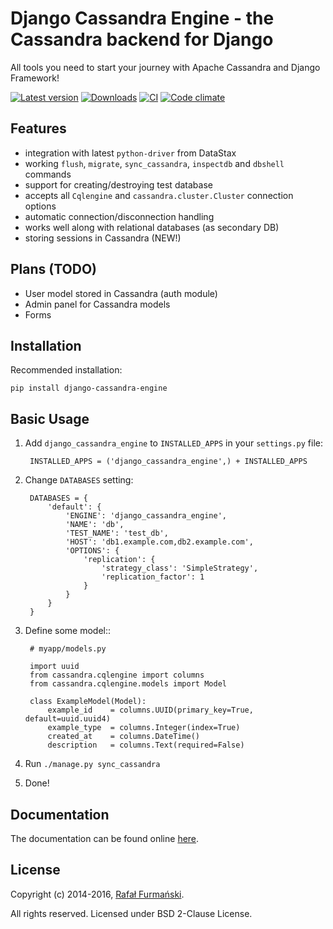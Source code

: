 
# Django Cassandra Engine - the Cassandra backend for Django #

All tools you need to start your journey with Apache Cassandra and Django Framework!

[![Latest version](https://img.shields.io/pypi/v/django-cassandra-engine.svg "Latest version")](https://pypi.python.org/pypi/django-cassandra-engine/)
[![Downloads](https://img.shields.io/pypi/dm/django-cassandra-engine.svg "Downloads")](https://pypi.python.org/pypi/django-cassandra-engine/)
[![CI](https://api.travis-ci.org/r4fek/django-cassandra-engine.svg?branch=master "CI")](https://travis-ci.org/r4fek/django-cassandra-engine)
[![Code climate](https://codeclimate.com/github/r4fek/django-cassandra-engine/badges/gpa.svg "Code climate")](https://codeclimate.com/github/r4fek/django-cassandra-engine)

## Features ##

* integration with latest `python-driver` from DataStax
* working `flush`, `migrate`, `sync_cassandra`, `inspectdb` and 
  `dbshell` commands
* support for creating/destroying test database
* accepts all `Cqlengine` and `cassandra.cluster.Cluster` connection options
* automatic connection/disconnection handling
* works well along with relational databases (as secondary DB)
* storing sessions in Cassandra (NEW!)

## Plans (TODO) ##

* User model stored in Cassandra (auth module)
* Admin panel for Cassandra models
* Forms

## Installation ##

Recommended installation:

    pip install django-cassandra-engine
  
## Basic Usage ##

1. Add `django_cassandra_engine` to `INSTALLED_APPS` in your `settings.py` file:

        INSTALLED_APPS = ('django_cassandra_engine',) + INSTALLED_APPS

2. Change `DATABASES` setting:

        DATABASES = {
            'default': {
                'ENGINE': 'django_cassandra_engine',
                'NAME': 'db',
                'TEST_NAME': 'test_db',
                'HOST': 'db1.example.com,db2.example.com',
                'OPTIONS': {
                    'replication': {
                        'strategy_class': 'SimpleStrategy',
                        'replication_factor': 1
                    }
                }
            }
        }

3. Define some model::

        # myapp/models.py
        
        import uuid
        from cassandra.cqlengine import columns
        from cassandra.cqlengine.models import Model
        
        class ExampleModel(Model):
            example_id    = columns.UUID(primary_key=True, default=uuid.uuid4)
            example_type  = columns.Integer(index=True)
            created_at    = columns.DateTime()
            description   = columns.Text(required=False)

4. Run `./manage.py sync_cassandra`
5. Done!

## Documentation ##

The documentation can be found online [here](http://r4fek.github.io/django-cassandra-engine/).

## License ##
Copyright (c) 2014-2016, [Rafał Furmański](https://rafal-furmanski.com).

All rights reserved. Licensed under BSD 2-Clause License.
